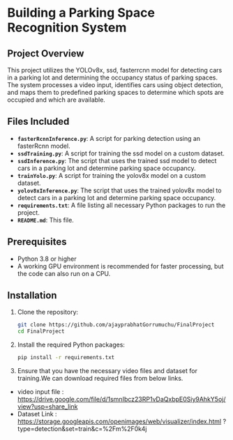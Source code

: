 # Building a Parking Space Recognition System

## Project Overview

This project utilizes the YOLOv8x, ssd, fasterrcnn model for detecting cars in a parking lot and determining the occupancy status of parking spaces. The system processes a video input, identifies cars using object detection, and maps them to predefined parking spaces to determine which spots are occupied and which are available.

## Files Included

- **`fasterRcnnInference.py`**: A script for parking detection using an fasterRcnn  model.
- **`ssdTraining.py`**: A script for training the ssd model on a custom dataset.
- **`ssdInference.py`**: The script that uses the trained ssd model to detect cars in a parking lot and determine parking space occupancy.
- **`trainYolo.py`**: A script for training the yolov8x model on a custom dataset.
- **`yolov8xInference.py`**: The script that uses the trained yolov8x model to detect cars in a parking lot and determine parking space occupancy.
- **`requirements.txt`**: A file listing all necessary Python packages to run the project.
- **`README.md`**: This file.

## Prerequisites

- Python 3.8 or higher
- A working GPU environment is recommended for faster processing, but the code can also run on a CPU.

## Installation

1. Clone the repository:
    ```bash
    git clone https://github.com/ajayprabhatGorrumuchu/FinalProject
    cd FinalProject
    ```

2. Install the required Python packages:
    ```bash
    pip install -r requirements.txt
    ```

3. Ensure that you have the necessary video files and dataset for training.We can download required files from below links.
- video input file : https://drive.google.com/file/d/1smnIbcz23RP1vDaQxbpE0Siy9AhkY5oj/view?usp=share_link
- Dataset Link : https://storage.googleapis.com/openimages/web/visualizer/index.html
?type=detection&set=train&c=%2Fm%2F0k4j




